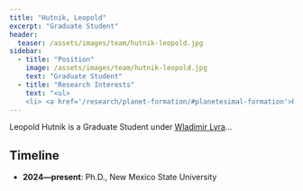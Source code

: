 ```yaml
---
title: "Hutnik, Leopold"
excerpt: "Graduate Student"
header:
  teaser: /assets/images/team/hutnik-leopold.jpg
sidebar:
  - title: "Position"
    image: /assets/images/team/hutnik-leopold.jpg
    text: "Graduate Student"
  - title: "Research Interests"
    text: "<ul>
    <li> <a href='/research/planet-formation/#planetesimal-formation'>Planetesimal formation</a>"
---
```

Leopold Hutnik is a Graduate Student under [Wladimir Lyra](/team/lyra-wladimir)...


## Timeline
- __2024—present__: Ph.D., New Mexico State University
